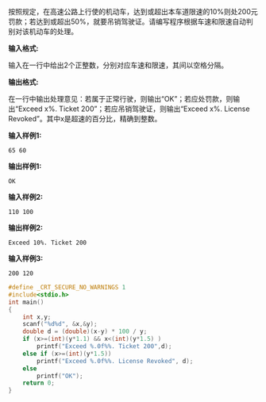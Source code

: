 按照规定，在高速公路上行使的机动车，达到或超出本车道限速的10%则处200元罚款；若达到或超出50%，就要吊销驾驶证。请编写程序根据车速和限速自动判别对该机动车的处理。

**输入格式:**

输入在一行中给出2个正整数，分别对应车速和限速，其间以空格分隔。

**输出格式:**

在一行中输出处理意见：若属于正常行驶，则输出“OK”；若应处罚款，则输出“Exceed x%. Ticket 200”；若应吊销驾驶证，则输出“Exceed x%. License Revoked”。其中x是超速的百分比，精确到整数。 

**输入样例1:**

`65 60`

**输出样例1:**

`OK`

**输入样例2:**

`110 100`

**输出样例2:**

`Exceed 10%. Ticket 200`

**输入样例3:**

`200 120`


```c
#define _CRT_SECURE_NO_WARNINGS 1
#include<stdio.h>
int main()
{
    int x,y;
    scanf("%d%d", &x,&y);
    double d = (double)(x-y) * 100 / y;
    if (x>=(int)(y*1.1) && x<(int)(y*1.5) )
        printf("Exceed %.0f%%. Ticket 200",d);
    else if (x>=(int)(y*1.5))
        printf("Exceed %.0f%%. License Revoked", d);
    else
        printf("OK");
    return 0;
}
```